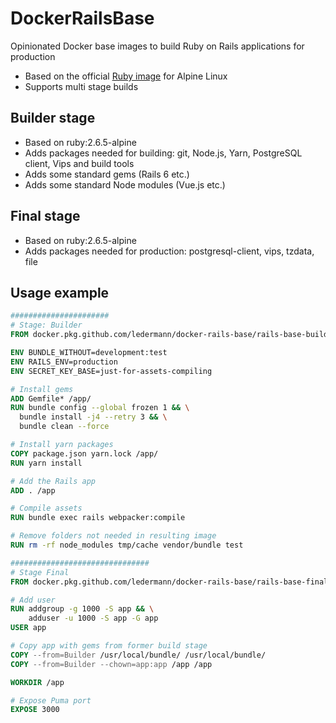# DockerRailsBase

Opinionated Docker base images to build Ruby on Rails applications for production

- Based on the official [Ruby image](https://hub.docker.com/_/ruby/) for Alpine Linux
- Supports multi stage builds


## Builder stage

- Based on ruby:2.6.5-alpine
- Adds packages needed for building: git, Node.js, Yarn, PostgreSQL client, Vips and build tools
- Adds some standard gems (Rails 6 etc.)
- Adds some standard Node modules (Vue.js etc.)


## Final stage

- Based on ruby:2.6.5-alpine
- Adds packages needed for production: postgresql-client, vips, tzdata, file


## Usage example

```Dockerfile
######################
# Stage: Builder
FROM docker.pkg.github.com/ledermann/docker-rails-base/rails-base-builder:latest as Builder

ENV BUNDLE_WITHOUT=development:test
ENV RAILS_ENV=production
ENV SECRET_KEY_BASE=just-for-assets-compiling

# Install gems
ADD Gemfile* /app/
RUN bundle config --global frozen 1 && \
  bundle install -j4 --retry 3 && \
  bundle clean --force

# Install yarn packages
COPY package.json yarn.lock /app/
RUN yarn install

# Add the Rails app
ADD . /app

# Compile assets
RUN bundle exec rails webpacker:compile

# Remove folders not needed in resulting image
RUN rm -rf node_modules tmp/cache vendor/bundle test

###############################
# Stage Final
FROM docker.pkg.github.com/ledermann/docker-rails-base/rails-base-final:latest

# Add user
RUN addgroup -g 1000 -S app && \
    adduser -u 1000 -S app -G app
USER app

# Copy app with gems from former build stage
COPY --from=Builder /usr/local/bundle/ /usr/local/bundle/
COPY --from=Builder --chown=app:app /app /app

WORKDIR /app

# Expose Puma port
EXPOSE 3000
```
